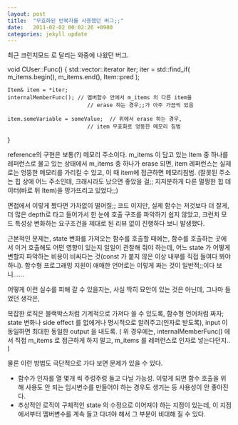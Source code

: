 ```yaml
---
layout: post
title:  "무효화된 반복자를 사용했던 버그;;"
date:   2011-02-02 00:02:26 +0900
categories: jekyll update
---
```

최근 크런치모드 로 달리는 와중에 나왔던 버그.

void CUser::Func()
{
	std::vector::iterator iter;
	iter = std::find_if( m_items.begin(), m_items.end(), Item::pred );

	Item& item = *iter;
	internalMemberFunc(); // 멤버함수 안에서 m_items 의 다른 item을
                             // erase 하는 경우;;가 아주 가끔씩 있음

	item.someVariable = someValue;  // 위에서 erase 하는 경우, 
                             // item 무효화로 엉뚱한 메모리 침범
}

reference의 구현은 보통(?) 메모리 주소이다. m_items 이 담고 있는 Item 중 하나를 레퍼런스로 물고 있는 상태에서 m_items 중 하나가 erase 되면, item 레퍼런스는 실제로는 엉뚱한 메모리를 가리킬 수 있고, 이 때 item에 접근하면 메모리침범.
(잘못된 주소는 힙 상에 어느 주소인데, 크래시라도 났으면 좋았을 걸;; 지저분하게 다른 멀쩡한 힙 데이터(바로 뒤 Item)을 망가뜨리고 있었다;;)

면접에서 이렇게 짰다면 가차없이 떨어질;; 코드 이지만, 실제 함수는 저것보다 더 잘게, 더 많은 depth로 타고 들어가서 한 눈에 호출 구조를 파악하기 쉽지 않았고, 크런치 모드 특성상 변화하는 요구조건을 제대로 된 리뷰 없이 진행하다 보니 발생했다.

근본적인 문제는, state 변화를 가져오는 함수를 호출할 때에는, 함수를 호출하는 곳에서 이거 호출해도 어떤 영향이 있는지 일일이 관찰해 줘야 하는데, 어느 state 가 어떻게 변할지 파악하는 비용이 비싸다는 것(const 가 붙지 않은 이상 내부를 직접 들여다 봐야 하니). 함수형 프로그래밍 지원이 애매한 언어로는 이렇게 짜는 것이 일반적;;이다 보니……

어떻게 이런 실수를 피해 갈 수 있을지는, 사실 딱히 묘안이 있는 것은 아닌데, 그나마 들었던 생각은,

복잡한 로직은 블랙박스처럼 기계적으로 가져다 쓸 수 있도록, 함수형 언어처럼 짜자; state 변화나 side effect 를 없에거나 명시적으로 알려주고(인자로 받도록), input 이 동일하면 최대한 동일한 output 을 내도록.
( 위 경우에는, internalMemberFunc() 에서 직접 m_items 로 접근하게 하지 말고, m_items 를 레퍼런스로 인자로 넣는다던지.. )

물론 이런 방법도 극단적으로 가다 보면 문제가 있을 수 있다.
- 함수가 인자를 열 몇개 씩 주렁주렁 들고 다닐 가능성. 이렇게 되면 함수 호출을 위해 사용도 안 되는 임시변수를 만들어야 하는 경우도 생기는 등 사용성이 안 좋아진다.
- 추상적인 로직이 구체적인 state 의 수정으로 이어져야 하는 지점이 있는데, 이 지점에서부터 멤버변수를 계속 들고 다녀야 해서 그 부분이 비대해 질 수 있다. 
